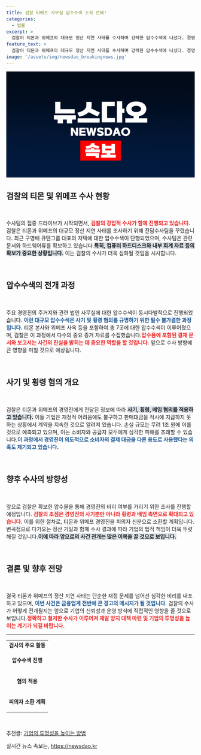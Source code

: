```yaml
---
title: 검찰 티메프 사무실 압수수색 소식 전해!
categories:
  - 법률
excerpt: >
  검찰이 티몬과 위메프의 대규모 정산 지연 사태를 수사하며 강력한 압수수색에 나섰다. 경영진의 사기, 횡령, 배임 혐의가 제기된 가운데, 미정산 대금은 1조 원에 달할 수도 있다는 우려가 커지고 있다. 알짜 정보가 쏟아지는 이 사건의 전말이 궁금하시다면 클릭하세요!
feature_text: >
  검찰이 티몬과 위메프의 대규모 정산 지연 사태를 수사하며 강력한 압수수색에 나섰다. 경영진의 사기, 횡령, 배임 혐의가 제기된 가운데, 미정산 대금은 1조 원에 달할 수도 있다는 우려가 커지고 있다. 알짜 정보가 쏟아지는 이 사건의 전말이 궁금하시다면 클릭하세요!
image: '/assets/img/newsdao_breakingnews.jpg'
---
```


<p><img src="/assets/img/newsdao_breakingnews.jpg" alt="firstkoreanews 속보" /></p>

<h2 data-ke-size="size26">검찰의 티몬 및 위메프 수사 현황</h2>

<p data-ke-size="size16">&nbsp;</p>

<p>수사팀의 집중 드라이브가 시작되면서, <b><span style="color: #ee2323;">검찰의 강압적 수사가 함께 진행되고 있습니다.</span></b> 검찰은 티몬과 위메프의 대규모 정산 지연 사태를 조사하기 위해 전담수사팀을 꾸렸습니다. 최근 구영배 큐텐그룹 대표의 자택에 대한 압수수색이 단행되었으며, 수사팀은 관련 문서와 하드웨어류를 확보하고 있습니다.<b><span style="background-color: #21538527;">특히, 컴퓨터 하드디스크와 내부 회계 자료 등의 확보가 중요한 상황입니다.</span></b> 이는 검찰의 수사가 더욱 심화될 것임을 시사합니다. </p>

<p data-ke-size="size16">&nbsp;</p>

<h2 data-ke-size="size26">압수수색의 전개 과정</h2>

<p data-ke-size="size16">&nbsp;</p>

<p>주요 경영진의 주거지와 관련 법인 사무실에 대한 압수수색이 동시다발적으로 진행되었습니다. <b><span style="color: #1a5490;">이런 대규모 압수수색은 사기 및 횡령 혐의를 규명하기 위한 필수 불가결한 과정입니다.</span></b> 티몬 본사와 위메프 사옥 등을 포함하여 총 7곳에 대한 압수수색이 이루어졌으며, 검찰은 이 과정에서 다수의 중요 증거 자료를 수집했습니다.<b><span style="color: #ee2323;">압수품에 포함된 결재 문서와 보고서는 사건의 진실을 밝히는 데 중요한 역할을 할 것입니다.</span></b> 앞으로 수사 방향에 큰 영향을 미칠 것으로 예상됩니다. </p>

<p data-ke-size="size16">&nbsp;</p>

<h2 data-ke-size="size26">사기 및 횡령 혐의 개요</h2>

<p data-ke-size="size16">&nbsp;</p>

<p>검찰은 티몬과 위메프의 경영진에게 전달된 정보에 따라 <b><span style="background-color: #21538527;">사기, 횡령, 배임 혐의를 적용하고 있습니다.</span></b> 이들 기업은 재정적 어려움에도 불구하고 판매대금을 적시에 지급하지 못하는 상황에서 계약을 지속한 것으로 알려져 있습니다. 손실 규모는 무려 1조 원에 이를 것으로 예측되고 있으며, 이는 소비자와 공급자 모두에게 심각한 피해를 초래할 수 있습니다.<b><span style="color: #1a5490;">이 과정에서 경영진이 의도적으로 소비자의 결제 대금을 다른 용도로 사용했다는 의혹도 제기되고 있습니다.</span></b></p>

<p data-ke-size="size16">&nbsp;</p>

<h2 data-ke-size="size26">향후 수사의 방향성</h2>

<p data-ke-size="size16">&nbsp;</p>

<p>앞으로 검찰은 확보한 압수물을 통해 경영진의 비리 여부를 가리기 위한 조사를 진행할 예정입니다. <b><span style="color: #ee2323;">검찰의 초점은 경영진의 사기뿐만 아니라 횡령과 배임 측면으로 확대되고 있습니다.</span></b> 이를 위한 절차로, 티몬과 위메프 경영진을 피의자 신분으로 소환할 계획입니다. 변곡점으로 다가오는 정산 기일과 함께 수사 결과에 따라 기업의 법적 책임이 더욱 뚜렷해질 것입니다.<b><span style="background-color: #21538527;">이에 따라 앞으로의 사건 전개는 많은 이목을 끌 것으로 보입니다.</span></b></p>

<p data-ke-size="size16">&nbsp;</p>

<h2 data-ke-size="size26">결론 및 향후 전망</h2>

<p data-ke-size="size16">&nbsp;</p>

<p>결국 티몬과 위메프의 정산 지연 사태는 단순한 재정 문제를 넘어선 심각한 비리를 내포하고 있으며, <b><span style="color: #1a5490;">이번 사건은 금융업계 전반에 큰 경고의 메시지가 될 것입니다.</span></b> 검찰의 수사가 어떻게 전개될지는 앞으로 기업의 신뢰성과 운영 방식에 직접적인 영향을 줄 것으로 보입니다.<b><span style="color: #ee2323;">정확하고 철저한 수사가 이루어져 재발 방지 대책 마련 및 기업의 투명성을 높이는 계기가 되길 바랍니다.</span></b></p>

<hr/>

<table style="width: 100%; border-collapse: collapse;">
    <tr>
        <td style="text-align: center; height: 17px;"><b>검사의 주요 활동</b></td>
    </tr>
    <tr>
        <td style="text-align: center; height: 50px;"><b>압수수색 진행</b></td>
    </tr>
    <tr>
        <td style="text-align: center; height: 50px;"><b>혐의 적용</b></td>
    </tr>
    <tr>
        <td style="text-align: center; height: 50px;"><b>피의자 소환 계획</b></td>
    </tr>
</table> 

<p data-ke-size="size16">&nbsp;</p> 

<p>추천글: <a href="https://example.com">기업의 투명성을 높이는 방법</a></p>
실시간 뉴스 속보는, <a href="https://newsdao.kr" rel="dofollow">https://newsdao.kr</a>


